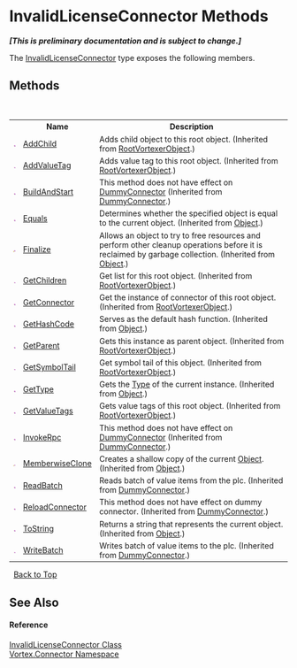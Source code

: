 # InvalidLicenseConnector Methods
 _**\[This is preliminary documentation and is subject to change.\]**_

The <a href="T_Vortex_Connector_InvalidLicenseConnector.md">InvalidLicenseConnector</a> type exposes the following members.


## Methods
&nbsp;<table><tr><th></th><th>Name</th><th>Description</th></tr><tr><td>![Public method](media/pubmethod.gif "Public method")</td><td><a href="M_Vortex_Connector_RootVortexerObject_AddChild.md">AddChild</a></td><td>
Adds child object to this root object.
 (Inherited from <a href="T_Vortex_Connector_RootVortexerObject.md">RootVortexerObject</a>.)</td></tr><tr><td>![Public method](media/pubmethod.gif "Public method")</td><td><a href="M_Vortex_Connector_RootVortexerObject_AddValueTag.md">AddValueTag</a></td><td>
Adds value tag to this root object.
 (Inherited from <a href="T_Vortex_Connector_RootVortexerObject.md">RootVortexerObject</a>.)</td></tr><tr><td>![Public method](media/pubmethod.gif "Public method")</td><td><a href="M_Vortex_Connector_DummyConnector_BuildAndStart.md">BuildAndStart</a></td><td>
This method does not have effect on <a href="T_Vortex_Connector_DummyConnector.md">DummyConnector</a>
 (Inherited from <a href="T_Vortex_Connector_DummyConnector.md">DummyConnector</a>.)</td></tr><tr><td>![Public method](media/pubmethod.gif "Public method")</td><td><a href="http://msdn2.microsoft.com/en-us/library/bsc2ak47" target="_blank">Equals</a></td><td>
Determines whether the specified object is equal to the current object.
 (Inherited from <a href="http://msdn2.microsoft.com/en-us/library/e5kfa45b" target="_blank">Object</a>.)</td></tr><tr><td>![Protected method](media/protmethod.gif "Protected method")</td><td><a href="http://msdn2.microsoft.com/en-us/library/4k87zsw7" target="_blank">Finalize</a></td><td>
Allows an object to try to free resources and perform other cleanup operations before it is reclaimed by garbage collection.
 (Inherited from <a href="http://msdn2.microsoft.com/en-us/library/e5kfa45b" target="_blank">Object</a>.)</td></tr><tr><td>![Public method](media/pubmethod.gif "Public method")</td><td><a href="M_Vortex_Connector_RootVortexerObject_GetChildren.md">GetChildren</a></td><td>
Get list for this root object.
 (Inherited from <a href="T_Vortex_Connector_RootVortexerObject.md">RootVortexerObject</a>.)</td></tr><tr><td>![Public method](media/pubmethod.gif "Public method")</td><td><a href="M_Vortex_Connector_RootVortexerObject_GetConnector.md">GetConnector</a></td><td>
Get the instance of connector of this root object.
 (Inherited from <a href="T_Vortex_Connector_RootVortexerObject.md">RootVortexerObject</a>.)</td></tr><tr><td>![Public method](media/pubmethod.gif "Public method")</td><td><a href="http://msdn2.microsoft.com/en-us/library/zdee4b3y" target="_blank">GetHashCode</a></td><td>
Serves as the default hash function.
 (Inherited from <a href="http://msdn2.microsoft.com/en-us/library/e5kfa45b" target="_blank">Object</a>.)</td></tr><tr><td>![Public method](media/pubmethod.gif "Public method")</td><td><a href="M_Vortex_Connector_RootVortexerObject_GetParent.md">GetParent</a></td><td>
Gets this instance as parent object.
 (Inherited from <a href="T_Vortex_Connector_RootVortexerObject.md">RootVortexerObject</a>.)</td></tr><tr><td>![Public method](media/pubmethod.gif "Public method")</td><td><a href="M_Vortex_Connector_RootVortexerObject_GetSymbolTail.md">GetSymbolTail</a></td><td>
Get symbol tail of this object.
 (Inherited from <a href="T_Vortex_Connector_RootVortexerObject.md">RootVortexerObject</a>.)</td></tr><tr><td>![Public method](media/pubmethod.gif "Public method")</td><td><a href="http://msdn2.microsoft.com/en-us/library/dfwy45w9" target="_blank">GetType</a></td><td>
Gets the <a href="http://msdn2.microsoft.com/en-us/library/42892f65" target="_blank">Type</a> of the current instance.
 (Inherited from <a href="http://msdn2.microsoft.com/en-us/library/e5kfa45b" target="_blank">Object</a>.)</td></tr><tr><td>![Public method](media/pubmethod.gif "Public method")</td><td><a href="M_Vortex_Connector_RootVortexerObject_GetValueTags.md">GetValueTags</a></td><td>
Gets value tags of this root object.
 (Inherited from <a href="T_Vortex_Connector_RootVortexerObject.md">RootVortexerObject</a>.)</td></tr><tr><td>![Public method](media/pubmethod.gif "Public method")</td><td><a href="M_Vortex_Connector_DummyConnector_InvokeRpc.md">InvokeRpc</a></td><td>
This method does not have effect on <a href="T_Vortex_Connector_DummyConnector.md">DummyConnector</a>
 (Inherited from <a href="T_Vortex_Connector_DummyConnector.md">DummyConnector</a>.)</td></tr><tr><td>![Protected method](media/protmethod.gif "Protected method")</td><td><a href="http://msdn2.microsoft.com/en-us/library/57ctke0a" target="_blank">MemberwiseClone</a></td><td>
Creates a shallow copy of the current <a href="http://msdn2.microsoft.com/en-us/library/e5kfa45b" target="_blank">Object</a>.
 (Inherited from <a href="http://msdn2.microsoft.com/en-us/library/e5kfa45b" target="_blank">Object</a>.)</td></tr><tr><td>![Public method](media/pubmethod.gif "Public method")</td><td><a href="M_Vortex_Connector_DummyConnector_ReadBatch.md">ReadBatch</a></td><td>
Reads batch of value items from the plc.
 (Inherited from <a href="T_Vortex_Connector_DummyConnector.md">DummyConnector</a>.)</td></tr><tr><td>![Public method](media/pubmethod.gif "Public method")</td><td><a href="M_Vortex_Connector_DummyConnector_ReloadConnector.md">ReloadConnector</a></td><td>
This method does not have effect on dummy connector.
 (Inherited from <a href="T_Vortex_Connector_DummyConnector.md">DummyConnector</a>.)</td></tr><tr><td>![Public method](media/pubmethod.gif "Public method")</td><td><a href="http://msdn2.microsoft.com/en-us/library/7bxwbwt2" target="_blank">ToString</a></td><td>
Returns a string that represents the current object.
 (Inherited from <a href="http://msdn2.microsoft.com/en-us/library/e5kfa45b" target="_blank">Object</a>.)</td></tr><tr><td>![Public method](media/pubmethod.gif "Public method")</td><td><a href="M_Vortex_Connector_DummyConnector_WriteBatch.md">WriteBatch</a></td><td>
Writes batch of value items to the plc.
 (Inherited from <a href="T_Vortex_Connector_DummyConnector.md">DummyConnector</a>.)</td></tr></table>&nbsp;
<a href="#invalidlicenseconnector-methods">Back to Top</a>

## See Also


#### Reference
<a href="T_Vortex_Connector_InvalidLicenseConnector.md">InvalidLicenseConnector Class</a><br /><a href="N_Vortex_Connector.md">Vortex.Connector Namespace</a><br />
